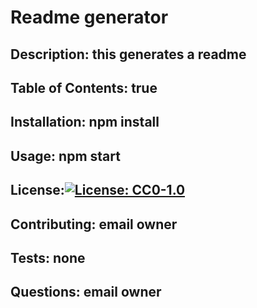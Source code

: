 # Readme generator
## Description: this generates a readme
## Table of Contents: true
## Installation: npm install
## Usage: npm start
## License:[![License: CC0-1.0](https://licensebuttons.net/l/zero/1.0/80x15.png)](http://creativecommons.org/publicdomain/zero/1.0/)
## Contributing: email owner
## Tests: none
## Questions: email owner
